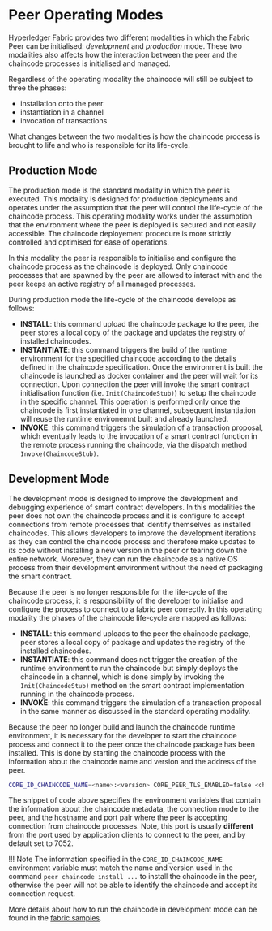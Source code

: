 # Peer Operating Modes

Hyperledger Fabric provides two different modalities in which the Fabric Peer can be initialised: _development_ and _production_ mode. These two modalities also affects how the interaction between the peer and the chaincode processes is initialised and managed.

Regardless of the operating modality the chaincode will still be subject to three the phases:

- installation onto the peer
- instantiation in a channel
- invocation of transactions

What changes between the two modalities is how the chaincode process is brought to life and who is responsible for its life-cycle.

## Production Mode

The production mode is the standard modality in which the peer is executed. This modality is designed for production deployments and operates under the assumption that the peer will control the life-cycle of the chaincode process. This operating modality works under the assumption that the environment where the peer is deployed is secured and not easily accessible. The chaincode deployement procedure is more strictly controlled and optimised for ease of operations.

In this modality the peer is responsible to initialise and configure the chaincode process as the chaincode is deployed. Only chaincode processes that are spawned by the peer are allowed to interact with and the peer keeps an active registry of all managed processes.

During production mode the life-cycle of the chaincode develops as follows:

- __INSTALL__: this command upload the chaincode package to the peer, the peer stores a local copy of the package and updates the registry of installed chaincodes.
- __INSTANTIATE__: this command triggers the build of the runtime environment for the specified chaincode according to the details defined in the chaincode specification. Once the environment is built the chaincode is launched as docker container and the peer will wait for its connection. Upon connection the peer will invoke the smart contract initialisation function (i.e. `Init(ChaincodeStub)`) to setup the chaincode in the specific channel. This operation is performed only once the chaincode is first instantiated in one channel, subsequent instantiation will reuse the runtime environemnt built and already launched.
- __INVOKE__: this command triggers the simulation of a transaction proposal, which eventually leads to the invocation of a smart contract function in the remote process running the chaincode, via the dispatch method `Invoke(ChaincodeStub)`.

## Development Mode

The development mode is designed to improve the development and debugging experience of smart contract developers. In this modalities the peer does not own the chaincode process and it is configure to accept connections from remote processes that identify themselves as installed chaincodes. This allows developers to improve the development iterations as they can control the chaincode process and therefore make updates to its code without installing a new version in the peer or tearing down the entire network. Moreover, they can run the chaincode as a native OS process from their development environment without the need of packaging the smart contract.

Because the peer is no longer responsible for the life-cycle of the chaincode process, it is responsibility of the developer to initialise and configure the process to connect to a fabric peer correctly.  In this operating modality the phases of the chaincode life-cycle are mapped as follows:

- __INSTALL__: this command uploads to the peer the chaincode package, peer stores a local copy of package and updates the registry of the installed chaincodes.
- __INSTANTIATE__: this command does not trigger the creation of the runtime environment to run the chaincode but simply deploys the chaincode in a channel, which is done simply by invoking the `Init(ChaincodeStub)` method on the smart contract implementation running in the chaincode process.
- __INVOKE__: this command triggers the simulation of a transaction proposal in the same manner as discussed in the standard operating modality.

Because the  peer no longer build and launch the chaincode runtime environment, it is necessary for the developer to start the chaincode process and connect it to the peer once the chaincode package has been installed. This is done by starting the chaincode process with the information about the chaincode name and version and the address of the peer.

```bash
CORE_ID_CHAINCODE_NAME=<name>:<version> CORE_PEER_TLS_ENABLED=false <chaincode-executable-path> -peer.address <host>:<port>
```

The snippet of code above specifies the environment variables that contain the information about the chaincode metadata, the connection mode to the peer, and the hostname and port pair where the peer is  accepting connection from chaincode processes. Note, this port is usually __different__ from the port used by application clients to connect to the peer, and by default set to 7052.

!!! Note
    The information specified in the `CORE_ID_CHAINCODE_NAME` environment variable must match the name and version used in the command `peer chaincode install ...` to install the chaincode in the peer, otherwise the peer will not be able to identify the chaincode and accept its connection request.

More details about how to run the chaincode in development mode can be found in the [fabric samples](https://github.com/hyperledger/fabric-samples/tree/master/chaincode-docker-devmode).
